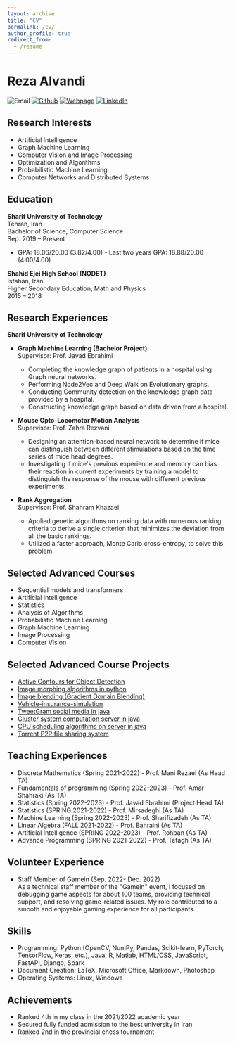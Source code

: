 ```yaml
---
layout: archive
title: "CV"
permalink: /cv/
author_profile: true
redirect_from:
  - /resume
---
```


# Reza Alvandi

![Email](https://img.shields.io/badge/Email-rezaalvandi2002801%40gmail.com-blue) [![Github](https://img.shields.io/badge/Github-reza2002801-green)](https://github.com/reza2002801) [![Webpage](https://img.shields.io/badge/Webpage-https%3A%2F%2Freza2002801.github.io%2Findex.html-yellow)](https://reza2002801.github.io/index.html) [![LinkedIn](https://img.shields.io/badge/Linkedin-reza--alvandi-blue)](https://www.linkedin.com/in/reza-alvandi)

## Research Interests

- Artificial Intelligence
- Graph Machine Learning
- Computer Vision and Image Processing
- Optimization and Algorithms
- Probabilistic Machine Learning
- Computer Networks and Distributed Systems

## Education

**Sharif University of Technology**  
Tehran, Iran  
Bachelor of Science, Computer Science  
Sep. 2019 – Present  
- GPA: 18.06/20.00 (3.82/4.00) - Last two years GPA: 18.88/20.00 (4.00/4.00)

**Shahid Ejei High School (NODET)**  
Isfahan, Iran  
Higher Secondary Education, Math and Physics  
2015 – 2018

## Research Experiences

**Sharif University of Technology**
- **Graph Machine Learning (Bachelor Project)**  
  Supervisor: Prof. Javad Ebrahimi  
  - Completing the knowledge graph of patients in a hospital using Graph neural networks.
  - Performing Node2Vec and Deep Walk on Evolutionary graphs.
  - Conducting Community detection on the knowledge graph data provided by a hospital.
  - Constructing knowledge graph based on data driven from a hospital.

- **Mouse Opto-Locomotor Motion Analysis**  
  Supervisor: Prof. Zahra Rezvani  
  - Designing an attention-based neural network to determine if mice can distinguish between different stimulations based on the time series of mice head degrees.
  - Investigating if mice's previous experience and memory can bias their reaction in current experiments by training a model to distinguish the response of the mouse with different previous experiments.

- **Rank Aggregation**  
  Supervisor: Prof. Shahram Khazaei  
  - Applied genetic algorithms on ranking data with numerous ranking criteria to derive a single criterion that minimizes the deviation from all the basic rankings.
  - Utilized a faster approach, Monte Carlo cross-entropy, to solve this problem.

## Selected Advanced Courses

- Sequential models and transformers
- Artificial Intelligence
- Statistics
- Analysis of Algorithms
- Probabilistic Machine Learning
- Graph Machine Learning
- Image Processing
- Computer Vision

## Selected Advanced Course Projects

- [Active Contours for Object Detection](https://github.com/reza2002801/active-contours)
- [Image morphing algorithms in python](https://github.com/reza2002801/ImageMorphing)
- [Image blending (Gradient Domain Blending)](https://github.com/reza2002801/Gradient-Domain-Blending)
- [Vehicle-insurance-simulation](https://github.com/reza2002801/Vehicle-insurance-simulation)
- [TweetGram social media in java](https://github.com/reza2002801/TweetGram-Server)
- [Cluster system computation server in java](https://github.com/reza2002801/Cluster-System)
- [CPU scheduling algorithms on server in java](https://github.com/reza2002801/cpu_scheduling_algorithms)
- [Torrent P2P file sharing system](https://github.com/reza2002801/Torrent)

## Teaching Experiences

- Discrete Mathematics (Spring 2021-2022) - Prof. Mani Rezaei (As Head TA)
- Fundamentals of programming (Spring 2022-2023) - Prof. Amar Shahraki (As TA)
- Statistics (Spring 2022-2023) - Prof. Javad Ebrahimi (Project Head TA)
- Statistics (SPRING 2021-2022) - Prof. Mirsadeghi (As TA)
- Machine Learning (Spring 2022-2023) - Prof. Sharifizadeh (As TA)
- Linear Algebra (FALL 2021-2022) - Prof. Bahraini (As TA)
- Artificial Intelligence (SPRING 2022-2023) - Prof. Rohban (As TA)
- Advance Programming (SPRING 2021-2022) - Prof. Tefagh (As TA)

## Volunteer Experience

- Staff Member of Gamein (Sep. 2022- Dec. 2022)  
  As a technical staff member of the "Gamein" event, I focused on debugging game aspects for about 100 teams, providing technical support, and resolving game-related issues. My role contributed to a smooth and enjoyable gaming experience for all participants.

## Skills

- Programming: Python (OpenCV, NumPy, Pandas, Scikit-learn, PyTorch, TensorFlow, Keras, etc.), Java, R, Matlab, HTML/CSS, JavaScript, FastAPI, Django, Spark
- Document Creation: LaTeX, Microsoft Office, Markdown, Photoshop
- Operating Systems: Linux, Windows

## Achievements

- Ranked 4th in my class in the 2021/2022 academic year
- Secured fully funded admission to the best university in Iran
- Ranked 2nd in the provincial chess tournament
